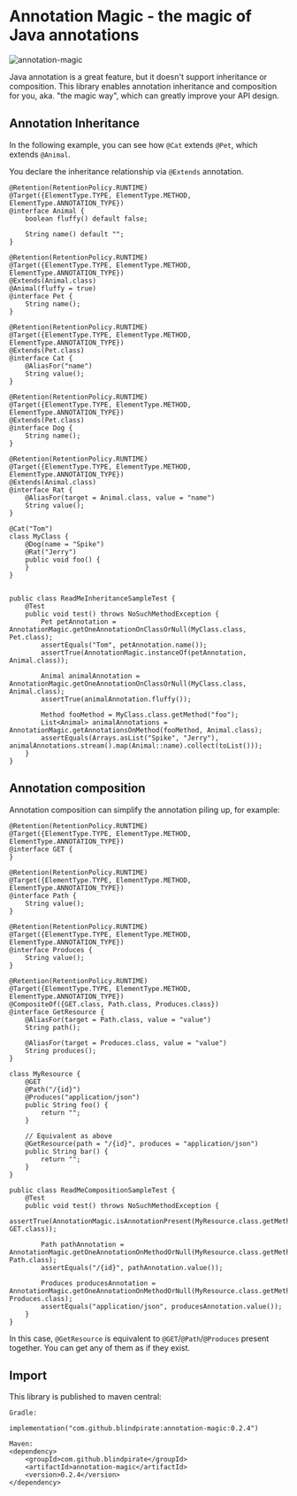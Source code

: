 # Annotation Magic - the magic of Java annotations

![annotation-magic](https://github.com/blindpirate/annotation-magic/workflows/annotation-magic/badge.svg)

Java annotation is a great feature, but it doesn't support inheritance or composition. This
library enables annotation inheritance and composition for you, aka. "the magic way", which
can greatly improve your API design.

## Annotation Inheritance

In the following example, you can see how `@Cat` extends `@Pet`, which extends `@Animal`.

You declare the inheritance relationship via `@Extends` annotation.

```
@Retention(RetentionPolicy.RUNTIME)
@Target({ElementType.TYPE, ElementType.METHOD, ElementType.ANNOTATION_TYPE})
@interface Animal {
    boolean fluffy() default false;

    String name() default "";
}

@Retention(RetentionPolicy.RUNTIME)
@Target({ElementType.TYPE, ElementType.METHOD, ElementType.ANNOTATION_TYPE})
@Extends(Animal.class)
@Animal(fluffy = true)
@interface Pet {
    String name();
}

@Retention(RetentionPolicy.RUNTIME)
@Target({ElementType.TYPE, ElementType.METHOD, ElementType.ANNOTATION_TYPE})
@Extends(Pet.class)
@interface Cat {
    @AliasFor("name")
    String value();
}

@Retention(RetentionPolicy.RUNTIME)
@Target({ElementType.TYPE, ElementType.METHOD, ElementType.ANNOTATION_TYPE})
@Extends(Pet.class)
@interface Dog {
    String name();
}

@Retention(RetentionPolicy.RUNTIME)
@Target({ElementType.TYPE, ElementType.METHOD, ElementType.ANNOTATION_TYPE})
@Extends(Animal.class)
@interface Rat {
    @AliasFor(target = Animal.class, value = "name")
    String value();
}

@Cat("Tom")
class MyClass {
    @Dog(name = "Spike")
    @Rat("Jerry")
    public void foo() {
    }
}


public class ReadMeInheritanceSampleTest {
    @Test
    public void test() throws NoSuchMethodException {
        Pet petAnnotation = AnnotationMagic.getOneAnnotationOnClassOrNull(MyClass.class, Pet.class);
        assertEquals("Tom", petAnnotation.name());
        assertTrue(AnnotationMagic.instanceOf(petAnnotation, Animal.class));

        Animal animalAnnotation = AnnotationMagic.getOneAnnotationOnClassOrNull(MyClass.class, Animal.class);
        assertTrue(animalAnnotation.fluffy());

        Method fooMethod = MyClass.class.getMethod("foo");
        List<Animal> animalAnnotations = AnnotationMagic.getAnnotationsOnMethod(fooMethod, Animal.class);
        assertEquals(Arrays.asList("Spike", "Jerry"), animalAnnotations.stream().map(Animal::name).collect(toList()));
    }
}
```

## Annotation composition

Annotation composition can simplify the annotation piling up, for example:

```
@Retention(RetentionPolicy.RUNTIME)
@Target({ElementType.TYPE, ElementType.METHOD, ElementType.ANNOTATION_TYPE})
@interface GET {
}

@Retention(RetentionPolicy.RUNTIME)
@Target({ElementType.TYPE, ElementType.METHOD, ElementType.ANNOTATION_TYPE})
@interface Path {
    String value();
}

@Retention(RetentionPolicy.RUNTIME)
@Target({ElementType.TYPE, ElementType.METHOD, ElementType.ANNOTATION_TYPE})
@interface Produces {
    String value();
}

@Retention(RetentionPolicy.RUNTIME)
@Target({ElementType.TYPE, ElementType.METHOD, ElementType.ANNOTATION_TYPE})
@CompositeOf({GET.class, Path.class, Produces.class})
@interface GetResource {
    @AliasFor(target = Path.class, value = "value")
    String path();

    @AliasFor(target = Produces.class, value = "value")
    String produces();
}

class MyResource {
    @GET
    @Path("/{id}")
    @Produces("application/json")
    public String foo() {
        return "";
    }

    // Equivalent as above
    @GetResource(path = "/{id}", produces = "application/json")
    public String bar() {
        return "";
    }
}

public class ReadMeCompositionSampleTest {
    @Test
    public void test() throws NoSuchMethodException {
        assertTrue(AnnotationMagic.isAnnotationPresent(MyResource.class.getMethod("bar"), GET.class));

        Path pathAnnotation = AnnotationMagic.getOneAnnotationOnMethodOrNull(MyResource.class.getMethod("bar"), Path.class);
        assertEquals("/{id}", pathAnnotation.value());

        Produces producesAnnotation = AnnotationMagic.getOneAnnotationOnMethodOrNull(MyResource.class.getMethod("bar"), Produces.class);
        assertEquals("application/json", producesAnnotation.value());
    }
}
```

In this case, `@GetResource` is equivalent to `@GET`/`@Path`/`@Produces` present together. You can get any of them as if they exist.

## Import

This library is published to maven central:

```
Gradle:

implementation("com.github.blindpirate:annotation-magic:0.2.4")

Maven:
<dependency>
    <groupId>com.github.blindpirate</groupId>
    <artifactId>annotation-magic</artifactId>
    <version>0.2.4</version>
</dependency>
```
